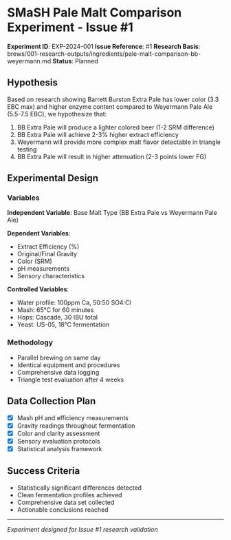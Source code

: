 # SMaSH Pale Malt Comparison Experiment - Issue #1

**Experiment ID**: EXP-2024-001
**Issue Reference**: #1
**Research Basis**: brews/001-research-outputs/ingredients/pale-malt-comparison-bb-weyermann.md
**Status**: Planned

## Hypothesis

Based on research showing Barrett Burston Extra Pale has lower color (3.3 EBC max) and higher enzyme content compared to Weyermann Pale Ale (5.5-7.5 EBC), we hypothesize that:

1. BB Extra Pale will produce a lighter colored beer (1-2 SRM difference)
2. BB Extra Pale will achieve 2-3% higher extract efficiency
3. Weyermann will provide more complex malt flavor detectable in triangle testing
4. BB Extra Pale will result in higher attenuation (2-3 points lower FG)

## Experimental Design

### Variables
**Independent Variable**: Base Malt Type (BB Extra Pale vs Weyermann Pale Ale)

**Dependent Variables**:
- Extract Efficiency (%)
- Original/Final Gravity
- Color (SRM)
- pH measurements
- Sensory characteristics

**Controlled Variables**:
- Water profile: 100ppm Ca, 50:50 SO4:Cl
- Mash: 65°C for 60 minutes
- Hops: Cascade, 30 IBU total
- Yeast: US-05, 18°C fermentation

### Methodology
- Parallel brewing on same day
- Identical equipment and procedures
- Comprehensive data logging
- Triangle test evaluation after 4 weeks

## Data Collection Plan
- [x] Mash pH and efficiency measurements
- [x] Gravity readings throughout fermentation
- [x] Color and clarity assessment
- [x] Sensory evaluation protocols
- [x] Statistical analysis framework

## Success Criteria
- Statistically significant differences detected
- Clean fermentation profiles achieved
- Comprehensive data set collected
- Actionable conclusions reached

---
*Experiment designed for Issue #1 research validation*